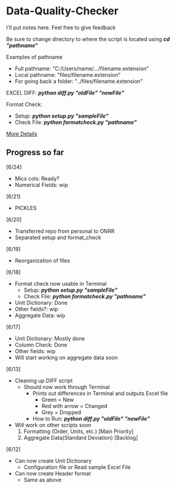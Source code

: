 # Data-Quality-Checker
I'll put notes here. Feel free to give feedback

Be sure to change directory to where the script is located using **_cd "pathname_"**

Examples of pathname
* Full pathname: "C:/Users/name/.../filename.extension"
* Local pathname: "files/filename.extension"
* For going back a folder: "../files/filename.extension"

EXCEL DIFF: **_python diff.py "oldFile" "newFile"_**

Format Check:
* Setup: **_python setup.py "sampleFile"_**
* Check File: **_python formatcheck.py "pathname"_**

[More Details](https://docs.google.com/document/d/1fem53kzp4PkXbNiEpmJCJsC1mjv_ELOK9bDdLi_UksA/edit?ts=5cffd8a1)

## Progress so far
[6/24]
* Mics cols: Ready?
* Numerical Fields: wip

[6/21]
* PICKLES

[6/20]
* Transferred repo from personal to ONRR
* Separated setup and format_check

[6/19]
* Reorganization of files

[6/18]
* Format check now usable in Terminal
  * Setup: **_python setup.py "sampleFile"_**
  * Check File: **_python formatcheck.py "pathname"_**
* Unit Dictionary: Done
* Other fields?: wip
* Aggregate Data: wip

[6/17]
* Unit Dictionary: Mostly done
* Column Check: Done
* Other fields: wip
* Will start working on aggregate data soon

[6/13]
* Cleaning up DIFF script
    * Should now work through Terminal
      * Prints out differences in Terminal and outputs Excel file
        * Green = New
        * Red with arrow = Changed
        * Grey = Dropped
      * How to Run: **_python diff.py "oldFile" "newFile"_**
* Will work on other scripts soon
    1. Formatting (Order, Units, etc.) [Main Priority]
    2. Aggregate Data(Standard Deviation) [Backlog]


[6/12]
* Can now create Unit Dictionary
    * Configuration file or Read sample Excel File
* Can now create Header format
    * Same as above
